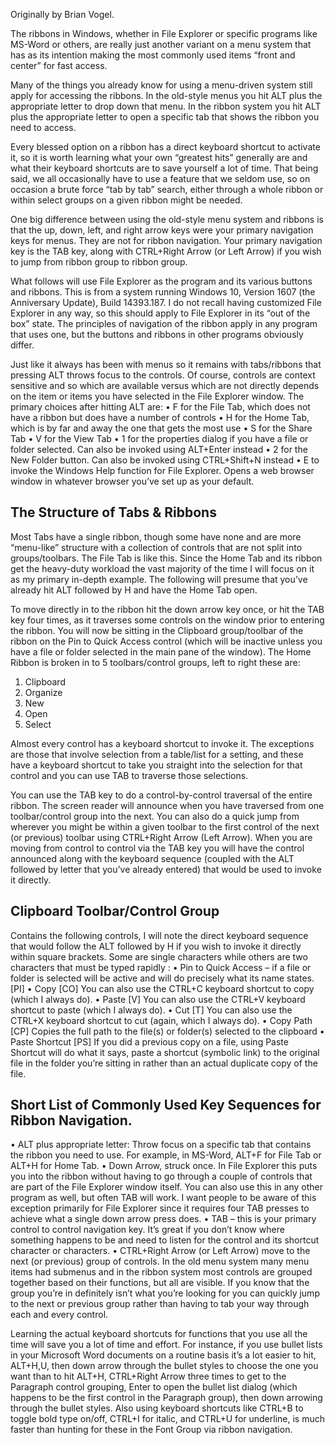 Originally by Brian Vogel.

The ribbons in Windows, whether in File Explorer or specific programs like MS-Word or others, are really just another variant on a menu system that has as its intention making the most commonly used items “front and center” for fast access.

Many of the things you already know for using a menu-driven system still apply for accessing the ribbons.  In the old-style menus you hit ALT plus the appropriate letter to drop down that menu.  In the ribbon system you hit ALT plus the appropriate letter to open a specific tab that shows the ribbon you need to access.

Every blessed option on a ribbon has a direct keyboard shortcut to activate it, so it is worth learning what your own “greatest hits” generally are and what their keyboard shortcuts are to save yourself a lot of time.  That being said, we all occasionally have to use a feature that we seldom use, so on occasion a brute force “tab by tab” search, either through a whole ribbon or within select groups on a given ribbon might be needed.

One big difference between using the old-style menu system and ribbons is that the up, down, left, and right arrow keys were your primary navigation keys for menus.  They are not for ribbon navigation.  Your primary navigation key is the TAB key, along with CTRL+Right Arrow (or Left Arrow) if you wish to jump from ribbon group to ribbon group.

What follows will use File Explorer as the program and its various buttons and ribbons.  This is from a system running Windows 10, Version 1607 (the Anniversary Update), Build 14393.187.  I do not recall having customized File Explorer in any way, so this should apply to File Explorer in its “out of the box” state.  The principles of navigation of the ribbon apply in any program that uses one, but the buttons and ribbons in other programs obviously differ.

Just like it always has been with menus so it remains with tabs/ribbons that pressing ALT throws focus to the controls.  Of course, controls are context sensitive and so which are available versus which are not directly depends on the item or items you have selected in the File Explorer window.  The primary choices after hitting ALT are:
•	F for the File Tab, which does not have a ribbon but does have a number of controls
•	H for the Home Tab, which is by far and away the one that gets the most use
•	S for the Share Tab
•	V for the View Tab
•	1 for the properties dialog if you have a file or folder selected.  Can also be invoked using ALT+Enter instead
•	2 for the New Folder button.  Can also be invoked using CTRL+Shift+N instead
•	E to invoke the Windows Help function for File Explorer.  Opens a web browser window in whatever browser you’ve set up as your default.

## The Structure of Tabs & Ribbons

Most Tabs have a single ribbon, though some have none and are more “menu-like” structure with a collection of controls that are not split into groups/toolbars.  The File Tab is like this.  Since the Home Tab and its ribbon get the heavy-duty workload the vast majority of the time I will focus on it as my primary in-depth example.  The following will presume that you’ve already hit ALT followed by H and have the Home Tab open.

To move directly in to the ribbon hit the down arrow key once, or hit the TAB key four times, as it traverses some controls on the window prior to entering the ribbon.  You will now be sitting in the Clipboard group/toolbar of the ribbon on the Pin to Quick Access control (which will be inactive unless you have a file or folder selected in the main pane of the window).  The Home Ribbon is broken in to 5 toolbars/control groups, left to right these are:
1.	Clipboard
2.	Organize
3.	New
4.	Open
5.	Select

Almost every control has a keyboard shortcut to invoke it.  The exceptions are those that involve selection from a table/list for a setting, and these have a keyboard shortcut to take you straight into the selection for that control and you can use TAB to traverse those selections.

You can use the TAB key to do a control-by-control traversal of the entire ribbon.  The screen reader will announce when you have traversed from one toolbar/control group into the next.  You can also do a quick jump from wherever you might be within a given toolbar to the first control of the next (or previous) toolbar using CTRL+Right Arrow (Left Arrow).  When you are moving from control to control via the TAB key you will have the control announced along with the keyboard sequence (coupled with the ALT followed by letter that you’ve already entered) that would be used to invoke it directly.

## Clipboard Toolbar/Control Group

Contains the following controls, I will note the direct keyboard sequence that would follow the ALT followed by H if you wish to invoke it directly within square brackets.  Some are single characters while others are two characters that must be typed rapidly :
•	Pin to Quick Access – if a file or folder is selected will be active and will do precisely what its name states.  [PI]
•	Copy [CO]   You can also use the CTRL+C keyboard shortcut to copy (which I always do).
•	Paste [V]  You can also use the CTRL+V keyboard shortcut to paste (which I always do).
•	Cut [T]  You can also use the CTRL+X keyboard shortcut to cut (again, which I always do).
•	Copy Path [CP] Copies the full path to the file(s) or folder(s) selected to the clipboard
•	Paste Shortcut [PS]  If you did a previous copy on a file, using Paste Shortcut will do what it says, paste a shortcut (symbolic link) to the original file in the folder you’re sitting in rather than an actual duplicate copy of the file.

## Short List of Commonly Used Key Sequences for Ribbon Navigation.

•	ALT plus appropriate letter:  Throw focus on a specific tab that contains the ribbon you need to use.  For example, in MS-Word, ALT+F for File Tab or ALT+H for Home Tab.
•	Down Arrow, struck once.  In File Explorer this puts you into the ribbon without having to go through a couple of controls that are part of the File Explorer window itself.  You can also use this in any other program as well, but often TAB will work. I want people to be aware of this exception primarily for File Explorer since it requires four TAB presses to achieve what a single down arrow press does. 
•	TAB – this is your primary control to control navigation key.  It’s great if you don’t know where something happens to be and need to listen for the control and its shortcut character or characters.
•	CTRL+Right Arrow (or Left Arrow)  move to the next (or previous) group of controls.  In the old menu system many menu items had submenus and in the ribbon system most controls are grouped together based on their functions, but all are visible.  If you know that the group you’re in definitely isn’t what you’re looking for you can quickly jump to the next or previous group rather than having to tab your way through each and every control.

Learning the actual keyboard shortcuts for functions that you use all the time will save you a lot of time and effort.  For instance, if you use bullet lists in your Microsoft Word documents on a routine basis it’s a lot easier to hit, ALT+H,U, then down arrow through the bullet styles to choose the one you want than to hit ALT+H, CTRL+Right Arrow three times to get to the Paragraph control grouping, Enter to open the bullet list dialog (which happens to be the first control in the Paragraph group), then down arrowing through the bullet styles.  Also using keyboard shortcuts like CTRL+B to toggle bold type on/off, CTRL+I for italic, and CTRL+U for underline, is much faster than hunting for these in the Font Group via ribbon navigation.